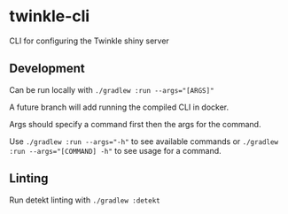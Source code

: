 # twinkle-cli
CLI for configuring the Twinkle shiny server

## Development

Can be run locally with `./gradlew :run --args="[ARGS]"`

A future branch will add running the compiled CLI in docker.

Args should specify a command first then the args for the command. 

Use `./gradlew :run --args="-h"` to see available commands or `./gradlew :run --args="[COMMAND] -h"`
to see usage for a command.

## Linting

Run detekt linting with `./gradlew :detekt`